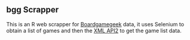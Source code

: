 ## bgg Scrapper

This is an R web scrapper for [Boardgamegeek](Boardgamegeek.com) data, it uses 
Selenium to obtain a list of games and then the [XML API2](https://boardgamegeek.com/wiki/page/BGG_XML_API2) to get the game list data.
